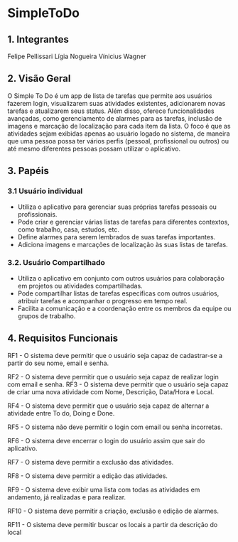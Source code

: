 # SimpleToDo

## 1. Integrantes
Felipe Pellissari
Lígia Nogueira
Vínicius Wagner

## 2. Visão Geral
O Simple To Do é um app de lista de tarefas que permite aos usuários fazerem login, visualizarem suas atividades existentes, adicionarem novas tarefas e atualizarem seus status. Além disso, oferece funcionalidades avançadas, como gerenciamento de alarmes para as tarefas, inclusão de imagens e marcação de localização para cada item da lista.
O foco é que as atividades sejam exibidas apenas ao usuário logado no sistema, de maneira que uma pessoa possa ter vários perfis (pessoal, profissional ou outros) ou até mesmo diferentes pessoas possam utilizar o aplicativo.


## 3. Papéis
### 3.1 Usuário individual
- Utiliza o aplicativo para gerenciar suas próprias tarefas pessoais ou    profissionais.
- Pode criar e gerenciar várias listas de tarefas para diferentes contextos, como trabalho, casa, estudos, etc.
- Define alarmes para serem lembrados de suas tarefas importantes.
- Adiciona imagens e marcações de localização às suas listas de tarefas.

### 3.2. Usuário Compartilhado
- Utiliza o aplicativo em conjunto com outros usuários para colaboração em projetos ou atividades compartilhadas.
- Pode compartilhar listas de tarefas específicas com outros usuários, atribuir tarefas e acompanhar o progresso em tempo real.
- Facilita a comunicação e a coordenação entre os membros da equipe ou grupos de trabalho.


## 4. Requisitos Funcionais
RF1 - O sistema deve permitir que o usuário seja capaz de cadastrar-se a partir do seu nome, email e senha.

RF2 - O sistema deve permitir que o usuário seja capaz de realizar login com email e senha.
RF3 - O sistema deve permitir que o usuário seja capaz de criar uma nova atividade com Nome, Descrição, Data/Hora e Local.

RF4 - O sistema deve permitir que o usuário seja capaz de alternar a atividade entre To do, Doing e Done.

RF5 - O sistema não deve permitir o login com email ou senha incorretas.

RF6 - O sistema deve encerrar o login do usuário assim que sair do aplicativo.

RF7 - O sistema deve permitir a exclusão das atividades.

RF8 - O sistema deve permitir a edição das atividades.

RF9 - O sistema deve exibir uma lista com todas as atividades em andamento, já realizadas e para realizar.

RF10 - O sistema deve permitir a criação, exclusão e edição de alarmes.

RF11 - O sistema deve permitir buscar os locais a partir da descrição do local
